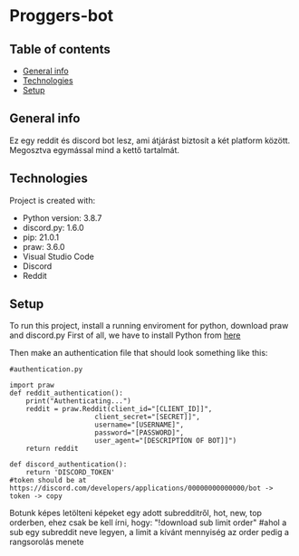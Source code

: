 # Proggers-bot

## Table of contents
* [General info](#general-info)
* [Technologies](#technologies)
* [Setup](#setup)

## General info
Ez egy reddit és discord bot lesz, ami átjárást biztosít a két platform között. Megosztva egymással mind a kettő tartalmát.

## Technologies
Project is created with:
* Python version: 3.8.7
* discord.py: 1.6.0
* pip: 21.0.1
* praw: 3.6.0
* Visual Studio Code
* Discord
* Reddit

## Setup
To run this project, install a running enviroment for python, download praw and discord.py 
First of all, we have to install Python from [here](https://www.python.org/ftp/python/3.9.2/python-3.9.2-amd64.exe)

Then make an authentication file that should look something like this:
```
#authentication.py

import praw
def reddit_authentication():
    print("Authenticating...")
    reddit = praw.Reddit(client_id="[CLIENT_ID]]",
                     client_secret="[SECRET]]",
                     username="[USERNAME]",
                     password="[PASSWORD]",
                     user_agent="[DESCRIPTION OF BOT]]")
    return reddit

def discord_authentication():
    return 'DISCORD_TOKEN'
#token should be at https://discord.com/developers/applications/00000000000000/bot -> token -> copy
```

Botunk képes letölteni képeket egy adott subredditről, hot, new, top orderben, ehez csak be kell írni, hogy: "!download sub limit order" #ahol a sub egy subreddit neve legyen, a limit a kívánt mennyiség az order pedig a rangsorolás menete

